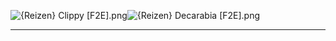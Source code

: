 ![{Reizen} Clippy [F2E].png](https://raw.githubusercontent.com/Klokinator/FE-Repo/main/Portrait%20Repository/Spriting%20Community%20OC's%20(Grouped%20by%20Artist)/Reizen/%7BReizen%7D%20Clippy%20%5BF2E%5D.png "{Reizen} Clippy [F2E].png")![{Reizen} Decarabia [F2E].png](https://raw.githubusercontent.com/Klokinator/FE-Repo/main/Portrait%20Repository/Spriting%20Community%20OC's%20(Grouped%20by%20Artist)/Reizen/%7BReizen%7D%20Decarabia%20%5BF2E%5D.png "{Reizen} Decarabia [F2E].png")



----

